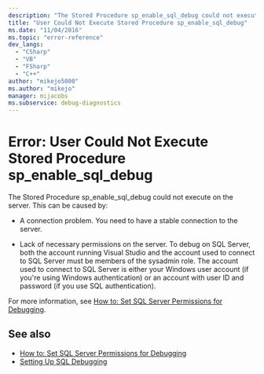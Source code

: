 ```yaml
---
description: "The Stored Procedure sp_enable_sql_debug could not execute on the server."
title: "User Could Not Execute Stored Procedure sp_enable_sql_debug"
ms.date: "11/04/2016"
ms.topic: "error-reference"
dev_langs:
  - "CSharp"
  - "VB"
  - "FSharp"
  - "C++"
author: "mikejo5000"
ms.author: "mikejo"
manager: mijacobs
ms.subservice: debug-diagnostics
---
```

# Error: User Could Not Execute Stored Procedure sp_enable_sql_debug

The Stored Procedure sp_enable_sql_debug could not execute on the server. This can be caused by:

- A connection problem. You need to have a stable connection to the server.

- Lack of necessary permissions on the server. To debug on SQL Server, both the account running Visual Studio and the account used to connect to SQL Server must be members of the sysadmin role. The account used to connect to SQL Server is either your Windows user account (if you're using Windows authentication) or an account with user ID and password (if you use SQL authentication).

For more information, see [How to: Set SQL Server Permissions for Debugging](/previous-versions/w1bhybwz(v=vs.100)).

## See also

- [How to: Set SQL Server Permissions for Debugging](/previous-versions/w1bhybwz(v=vs.100))
- [Setting Up SQL Debugging](/previous-versions/visualstudio/visual-studio-2010/s4sszxst\(v\=vs.100\))
